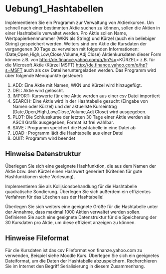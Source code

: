 # Uebung1_Hashtabellen #

Implementieren Sie ein Programm zur Verwaltung von Aktienkursen.
Um schnell nach einer bestimmten Aktie suchen zu können, sollen die Aktien in einer
Hashtabelle verwaltet werden. Pro Aktie sollen Name, Wertpapierkennnummer (WKN
als String) und Kürzel (auch ein beliebiger String) gespeichert werden. Weiters sind
pro Aktie die Kursdaten der vergangenen 30 Tage zu verwalten mit folgenden
Informationen:
(Date,Open,High,Low,Close,Volume,Adj Close)
Aktienkursdaten dieser Form können z.B. von
http://de.finance.yahoo.com/q/hp?s=<KÜRZEL>
z.B. für die Microsoft Aktie (Kürzel MSFT)
http://de.finance.yahoo.com/q/hp?s=MSFT
auch als csv Datei heruntergeladen werden.
Das Programm wird über folgende Menüpunkte gesteuert:
1. ADD: Eine Aktie mit Namen, WKN und Kürzel wird hinzugefügt.
2. DEL: Aktie wird gelöscht.
3. IMPORT: Kurswerte für eine Aktie werden aus einer csv Datei importiert
4. SEARCH: Eine Aktie wird in der Hashtabelle gesucht (Eingabe von Namen
oder Kürzel) und der aktuellste Kurseintrag
(Date,Open,High,Low,Close,Volume,Adj Close) wird ausgegeben.
5. PLOT: Die Schlusskurse der letzten 30 Tage einer Aktie werden als ASCII
Grafik ausgegeben, Format ist frei wählbar.
6. SAVE <filename>: Programm speichert die Hashtabelle in eine Datei ab
7. LOAD <filename>: Programm lädt die Hashtabelle aus einer Datei
8. QUIT: Programm wird beendet

## Hinweise Datenstruktur ##

Überlegen Sie sich eine geeignete Hashfunktion, die aus dem Namen der Aktie bzw.
dem Kürzel einen Hashwert generiert (Kriterien für gute Hashfunktionen siehe
Vorlesung).

Implementieren Sie als Kollisionsbehandlung für die Hashtabelle quadratische
Sondierung. Überlegen Sie sich außerdem ein effizientes Verfahren für das Löschen
aus der Hashtabelle!

Überlegen Sie sich weiters eine geeignete Größe für die Hashtabelle unter der
Annahme, dass maximal 1000 Aktien verwaltet werden sollen.
Definieren Sie auch eine geeignete Datenstruktur für die Speicherung der 30
Kursdaten pro Aktie, um diese effizient anzeigen zu können.

## Hinweise Fileformat ##

Für die Kursdaten ist das csv Fileformat von finanze.yahoo.com zu verwenden,
Beispiel siehe Moodle Kurs.
Überlegen Sie sich ein geeignetes Dateiformat, um die Daten der Hashtabelle
abzuspeichern. Recherchieren Sie im Internet den Begriff Serialisierung in diesem
Zusammenhang.
